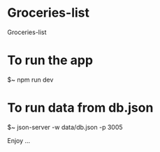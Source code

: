 # Groceries-list
Groceries-list

# To run the app
$~ npm run dev

# To run data from db.json
$~ json-server -w data/db.json -p 3005

Enjoy ...
